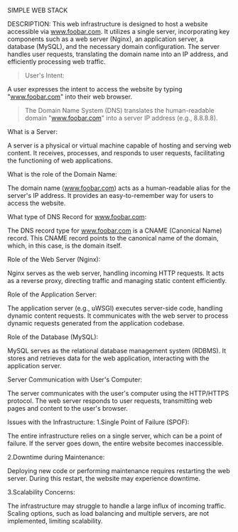 SIMPLE WEB STACK

DESCRIPTION:
This web infrastructure is designed to host a website accessible via www.foobar.com. It utilizes a single server, incorporating key components such as a web server (Nginx), an application server, a database (MySQL), and the necessary domain configuration. The server handles user requests, translating the domain name into an IP address, and efficiently processing web traffic.


>User's Intent:

A user expresses the intent to access the website by typing "www.foobar.com" into their web browser.


>The Domain Name System (DNS) translates the human-readable domain "www.foobar.com" into a server IP address (e.g., 8.8.8.8).


What is a Server:

A server is a physical or virtual machine capable of hosting and serving web content.
It receives, processes, and responds to user requests, facilitating the functioning of web applications.

What is the role of the Domain Name:

The domain name (www.foobar.com) acts as a human-readable alias for the server's IP address.
It provides an easy-to-remember way for users to access the website.

What type of DNS Record for www.foobar.com:

The DNS record type for www.foobar.com is a CNAME (Canonical Name) record.
This CNAME record points to the canonical name of the domain, which, in this case, is the domain itself.

Role of the Web Server (Nginx):

Nginx serves as the web server, handling incoming HTTP requests.
It acts as a reverse proxy, directing traffic and managing static content efficiently.

Role of the Application Server:

The application server (e.g., uWSGI) executes server-side code, handling dynamic content requests.
It communicates with the web server to process dynamic requests generated from the application codebase.

Role of the Database (MySQL):

MySQL serves as the relational database management system (RDBMS).
It stores and retrieves data for the web application, interacting with the application server.

Server Communication with User's Computer:

The server communicates with the user's computer using the HTTP/HTTPS protocol.
The web server responds to user requests, transmitting web pages and content to the user's browser.


Issues with the Infrastructure:
1.Single Point of Failure (SPOF):

The entire infrastructure relies on a single server, which can be a point of failure.
If the server goes down, the entire website becomes inaccessible.


2.Downtime during Maintenance:

Deploying new code or performing maintenance requires restarting the web server.
During this restart, the website may experience downtime.

3.Scalability Concerns:

The infrastructure may struggle to handle a large influx of incoming traffic.
Scaling options, such as load balancing and multiple servers, are not implemented, limiting scalability.
